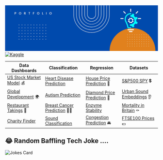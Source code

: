 ![alt text](https://github.com/get-heard/get-heard/blob/main/Banner.jpg?raw=true)
[![Kaggle](https://img.shields.io/badge/Kaggle_Notebooks-Master-orange)](https://www.kaggle.com/gkitchen)


| Data Dashboards | Classification | Regression | Datasets |  
| ------------- | ------------- | ------------- |   ------------- |  
| [US Stock Market Model](https://getheard.quarto.pub/spy) 💰| [Heart Disease Prediction](https://hearts.streamlit.app) | [House Price Prediction](https://www.kaggle.com/code/gkitchen/house-price-prediction) 🏡 | [S&P500 SPY](https://www.kaggle.com/datasets/gkitchen/s-and-p-500-spy) 💲
| [Global Development](https://getheard.quarto.pub/gapminder) 🌍 | [Autism Prediction](https://www.kaggle.com/code/gkitchen/autism-prediction)|[Diamond Price Prediction](https://diamondz.streamlit.app) 💎| [Urban Sound Embeddings](https://www.kaggle.com/datasets/gkitchen/urban-sound-mfcc) 👂
| [Restaurant Takings](https://getheard.quarto.pub/tips)  🥗| [Breast Cancer Prediction](https://www.kaggle.com/code/gkitchen/breast-cancer-prediction) 👩‍⚕️| [Enzyme Stability](https://www.kaggle.com/code/gkitchen/enzyme-stability-prediction)  | [Mortality in Britain]( https://www.kaggle.com/datasets/gkitchen/uk-deaths-by-year-of-age) ⚰
| [Charity Finder](https://charities.streamlit.app)  | [Sound Classification](https://sounds.streamlit.app) | [Congestion Prediction](https://www.kaggle.com/code/gkitchen/congestion-prediction) 🚘| [FTSE100 Prices](https://www.kaggle.com/datasets/gkitchen/ftse100) 💷
## 😂 Random Baffling Tech Joke ....
![Jokes Card](https://readme-jokes.vercel.app/api)
